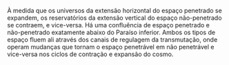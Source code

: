 ﻿À medida que os universos da extensão horizontal do espaço penetrado se expandem, os reservatórios da extensão vertical do espaço não-penetrado se contraem, e vice-versa. Há uma confluência de espaço penetrado e não-penetrado exatamente abaixo do Paraíso inferior. Ambos os tipos de espaço fluem ali através dos canais de regulagem da transmutação, onde operam  mudanças que tornam o espaço penetrável em não penetrável e vice-versa nos ciclos de contração e expansão do cosmo.